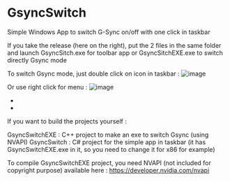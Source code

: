 # GsyncSwitch
Simple Windows App to switch G-Sync on/off with one click in taskbar

If you take the release (here on the right), put the 2 files in the same folder and launch GsyncSitch.exe for toolbar app or GsyncSitchEXE.exe to switch directly Gsync mode

To switch Gsync mode, just double click on icon in taskbar :
![image](https://user-images.githubusercontent.com/71530061/163377488-4f60ebdc-3005-47ec-89d9-f47d475a3db5.png)

Or use right click for menu :
![image](https://user-images.githubusercontent.com/71530061/163377584-97295168-ca3b-4516-adb2-c59f8e1bb86b.png)

-
-
If you want to build the projects yourself :

GsyncSwitchEXE : C++ project to make an exe to switch Gsync (using NVAPI)
GsyncSwitch : C# project for the simple app in taskbar (it has GsyncSwitchEXE.exe in it, so you need to change it for x86 for example)

To compile GsyncSwitchEXE project, you need NVAPI (not included for copyright purpose) available here :
https://developer.nvidia.com/nvapi

